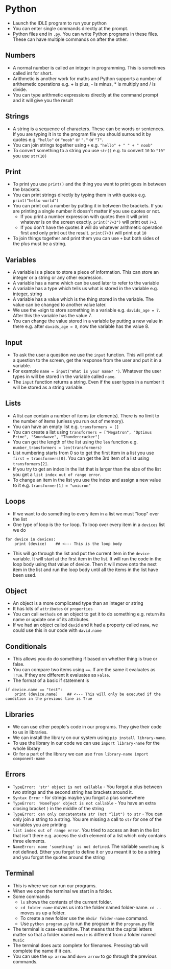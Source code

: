 # Python

* Launch the IDLE program to run your python
* You can enter single commands directly at the prompt.
* Python files end in `.py`. You can write Python programs in these files. These can have multiple commands on after the other.

## Numbers
* A normal number is called an integer in programming. This is sometimes called int for short.
* Arithmetic is another work for maths and Python supports a number of arithemetic operations e.g. + is plus, - is minus, * is multiply and / is divide.
* You can type arithmetic expressions directly at the command prompt and it will give you the result

## Strings
* A string is a sequence of characters. These can be words or sentences. If you are typing it in to the program file you should surround it by quotes e.g. `"hello"` or `"noob"` or `"."` or `"7"`.
* You can join strings together using `+` e.g. `"hello" + " " + " noob"`
* To convert something to a string you use `str()` e.g. to convert `10` to `"10"` you use `str(10)`

## Print
* To print you use `print()` and the thing you want to print goes in between the brackets.
* You can print strings directly by typing them in with quotes e.g. `print("hello world")`
* You can print out a number by putting it in between the brackets. If you are printing a single number it doesn't matter if you use quotes or not.
	* If you print a number expression with quotes then it will print whatever is on the screen exactly. `print("7+3")` will print out `7+3`.
 	* If you don't have the quotes it will do whatever arithmetic operation first and only print out the result. `print(7+3)` will print out `10`
* To join things together and print them you can use `+` but both sides of the plus must be a string.

## Variables

* A variable is a place to store a piece of information. This can store an integer or a string or any other expression.
* A variable has a name which can be used later to refer to the variable
* A variable has a type which tells us what is stored in the variable e.g. integer, string
* A variable has a value which is the thing stored in the variable. The value can be changed to another value later.
* We use the `=`sign to store something in a variable e.g. `davids_age = 7`. After this the variable has the value 7.
* You can change the value stored in a variable by putting a new value in there e.g. after `davids_age = 8`, now the variable has the value 8.

## Input

* To ask the user a question we use the `input` function. This will print out a question to the screen, get the response from the user and put it in a variable.
* For example `name = input("What is your name? ")`. Whatever the user types in will be stored in the variable called `name`.
* The `input` function returns a string. Even if the user types in a number it will be stored as a string variable.

## Lists

* A list can contain a number of items (or elements). There is no limit to the number of items (unless you run out of memory).
* You can have an empty list e.g. `transformers = []`
* You can create a list using `transformers = ["Megatron", "Optimus Prime", "Soundwave", "Thundercracker"]`
* You can get the length of the list using the `len` function e.g. `number_transformers = len(transformers)`
* List numbering starts from 0 so to get the first item in a list you use `first = transformers[0]`. You can get the 3rd item of a list using `transformers[2]`.
* If you try to get an index in the list that is larger than the size of the list you get a `list index out of range error`.
* To change an item in the list you use the index and assign a new value to it e.g. `transformer[1] = "unicron"`

## Loops

* If we want to do something to every item in a list we must "loop" over the list
* One type of loop is the `for` loop. To loop over every item in a `devices` list we do 
```
for device in devices:
    print (device)    ## <--- This is the loop body 
```
* This will go through the list and put the current item in the `device` variable. It will start at the first item in the list. It will run the code in the loop body using that value of device. Then it will move onto the next item in the list and run the loop body until all the items in the list have been used.

## Object

* An object is a more complicated type than an integer or string
* It has lots of `attributes` or `properties`
* You can call `methods` on an object to get it to do something e.g. return its name or update one of its attributes.
* If we had an object called `david` and it had a property called `name`, we could use this in our code with `david.name`

## Conditionals

* This allows you do do something if based on whether thing is true or false.
* You can compare two items using `==`. If are the same it evaluates as `True`. If they are different it evaluates as `False`.
* The format of a basic if statement is
```
if device.name == "test":
    print (device.name)    ## <--- This will only be executed if the condition in the previous line is True
```

## Libraries

* We can use other people's code in our programs. They give their code to us in libraries.
* We can install the library on our system using `pip install library-name`.
* To use the library in our code we can use `import library-name` for the whole library
* Or for a part of the library we can use `from library-name import component-name`

## Errors

* `TypeError: 'str' object is not callable` - You forgot a plus between two strings and the second string has brackets around it.
* `Syntax Error` - for strings maybe you forgot a plus somewhere
* `TypeError: 'NoneType' object is not callable` - You have an extra closing bracket `)` in the middle of the string
* `TypeError: can only concatentate str (not "list") to str` - You can only join a string to a string. You are missing a call to `str` for one of the variables you are printing
* `list index out of range error`. You tried to access an item in the list that isn't there e.g. access the sixth element of a list which only contains three elements.
* `NameError: name 'something' is not defined`. The variable `something` is not defined. Either you forgot to define it or you meant it to be a string and you forgot the quotes around the string

## Terminal

* This is where we can run our programs.
* When we open the terminal we start in a folder.
* Some commands
    * `ls` shows the contents of the current folder.
    * `cd folder-name` moves us into the folder named folder-name. `cd ..` moves us up a folder.
    * To create a new folder use the `mkdir folder-name` command.
    * Use `python program.py` to run the program in the `program.py` file
* The terminal is case-sensititve. That means that the capital letters matter so that a folder named `music` is different from a folder named `Music`
* The terminal does auto complete for filenames. Pressing tab will complete the name if it can.
* You can use the `up arrow` and `down arrow` to go through the previous commands.
